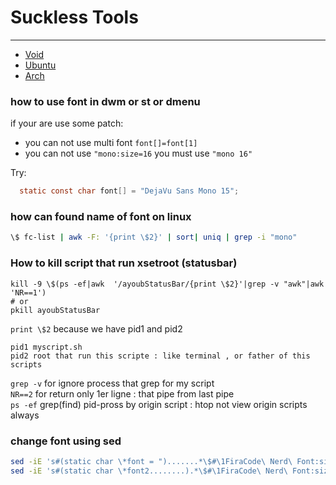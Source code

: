 # Suckless Tools
------------------

- [Void](./suckless-void.md)
- [Ubuntu](./suckless-ubu.md)
- [Arch](./suckless-arch.md)

### how to use font in dwm or st or dmenu
if your are use some patch:
- you can not use multi font `font[]=font[1]`
- you can not use `"mono:size=16` you must use `"mono 16"`

Try:
```c
  static const char font[] = "DejaVu Sans Mono 15";
```
### how can found name of font on linux
```bash
\$ fc-list | awk -F: '{print \$2}' | sort| uniq | grep -i "mono"
```

### How to kill script that run xsetroot (statusbar)  
```
kill -9 \$(ps -ef|awk  '/ayoubStatusBar/{print \$2}'|grep -v "awk"|awk 'NR==1')  
# or
pkill ayoubStatusBar
```
`print \$2` because we have pid1 and pid2  
```
pid1 myscript.sh  
pid2 root that run this scripte : like terminal , or father of this scripts  
```
`grep -v` for ignore process that grep for my script  
`NR==2` for return only 1er ligne : that pipe from last pipe  
`ps -ef` grep(find) pid-pross by origin script : htop not view origin scripts always

### change font using sed
```bash
sed -iE 's#(static char \*font = ").......*\$#\1FiraCode\ Nerd\ Font:size=15";#' config.def.h
sed -iE 's#(static char \*font2........).*\$#\1FiraCode\ Nerd\ Font:size=15" };#' config.def.h
```
